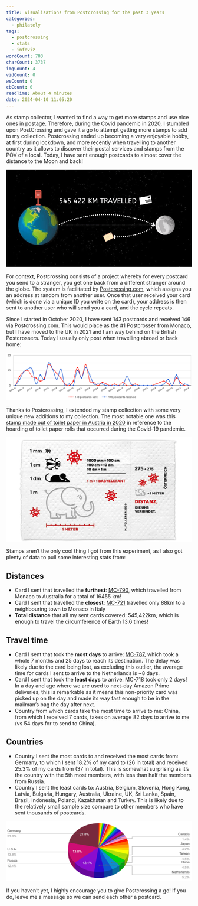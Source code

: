 ```yaml
---
title: Visualisations from Postcrossing for the past 3 years
categories:
  - philately
tags:
  - postcrossing
  - stats
  - infoviz
wordCount: 703
charCount: 3737
imgCount: 4
vidCount: 0
wsCount: 0
cbCount: 0
readTime: About 4 minutes
date: 2024-04-10 11:05:20
---
```


As stamp collector, I wanted to find a way to get more stamps and use nice ones in postage. Therefore, during the Covid pandemic in 2020, I stumbled upon PostCrossing and gave it a go to attempt getting more stamps to add to my collection. Postcrossing ended up becoming a very enjoyable hobby, at first during lockdown, and more recently when travelling to another country as it allows to discover their postal services and stamps from the POV of a local. Today, I have sent enough postcards to almost cover the distance to the Moon and back!

![Infographic showing the cummulative distance all my sent postcards travelled, which is 545422 km](./Postcrossing-three-years/infographic.png)

<!--more-->

For context, Postcrossing consists of a project whereby for every postcard you send to a stranger, you get one back from a different stranger around the globe. The system is facilitated by [Postcrossing.com](http://Postcrossing.com), which assigns you an address at random from another user. Once that user received your card (which is done via a unique ID you write on the card), your address is then sent to another user who will send you a card, and the cycle repeats.

Since I started in October 2020, I have sent 143 postcards and received 146 via Postcrossing.com. This would place as the #1 Postcrosser from Monaco, but I have moved to the UK in 2021 and I am way behind on the British Postcrossers. Today I usually only post when travelling abroad or back home:

![Time series showing the monthly amount of postcards I sent and received since October 2020](./Postcrossing-three-years/time_series.png)

Thanks to Postcrossing, I extended my stamp collection with some very unique new additions to my collection. The most notable one was this [stamp made out of toilet paper in Austria in 2020](https://www.ncbi.nlm.nih.gov/pmc/articles/PMC9433919/) in reference to the hoarding of toilet paper rolls that occurred during the Covid-19 pandemic.

![Screenshot of the covid-19 stamp made from toilet paper by the Austrian post office](./Postcrossing-three-years/austria_covid_stamp.png)

Stamps aren’t the only cool thing I got from this experiment, as I also got plenty of data to pull some interesting stats from: 

## Distances
  - Card I sent that travelled the **furthest**: [MC-790](https://www.postcrossing.com/postcards/MC-790), which travelled from Monaco to Australia for a total of 16455 km!
  - Card I sent that travelled the **closest**: [MC-721](https://www.postcrossing.com/postcards/MC-721) travelled only 88km to a neighbouring town to Monaco in Italy
  - **Total distance** that all my sent cards covered: 545,422km, which is enough to travel the circumference of Earth 13.6 times!

## Travel time
  - Card I sent that took the **most days** to arrive: [MC-787](https://www.postcrossing.com/postcards/MC-787), which took a whole 7 months and 25 days to reach its destination. The delay was likely due to the card being lost, as excluding this outlier, the average time for cards I sent to arrive to the Netherlands is ~8 days.
  - Card I sent that took the **least days** to arrive: MC-718 took only 2 days! In a day and age where we are used to next-day Amazon Prime deliveries, this is remarkable as it means this non-priority card was picked up on the day and made its way fast enough to be in the mailman’s bag the day after next.
  - Country from which cards take the most time to arrive to me: China, from which I received 7 cards, takes on average 82 days to arrive to me (vs 54 days for to send to China).

## Countries
  - Country I sent the most cards to and received the most cards from: Germany, to which I sent 18.2% of my card to (26 in total) and received 25.3% of my cards from (37 in total). This is somewhat surprising as it’s the country with the 5th most members, with less than half the members from Russia.
  - Country I sent the least cards to: Austria, Belgium, Slovenia, Hong Kong, Latvia, Bulgaria, Hungary, Australia, Ukraine, UK, Sri Lanka, Spain, Brazil, Indonesia, Poland, Kazakhstan and Turkey. This is likely due to the relatively small sample size compare to other members who have sent thousands of postcards.

![Pie chart showing the distribution of countries I sent/received the most postcards to/from](./Postcrossing-three-years/pie_chart.png)

If you haven’t yet, I highly encourage you to give Postcrossing a go! If you do, leave me a message so we can send each other a postcard.